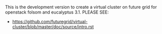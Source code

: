This is the development version to create a virtual cluster on future grid for openstack folsom and eucalyptus 3.1.
PLEASE SEE:

* https://github.com/futuregrid/virtual-cluster/blob/master/doc/source/intro.rst
